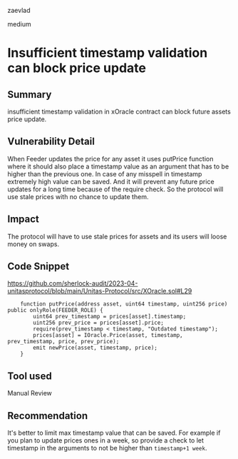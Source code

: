 zaevlad

medium

# Insufficient timestamp validation can block price update

## Summary

insufficient timestamp validation in xOracle contract can block future assets price update. 

## Vulnerability Detail

When Feeder updates the price for any asset it uses putPrice function where it should also place a timestamp value as an argument that has to be higher than the previous one. In case of any misspell in timestamp extremely high value can be saved. And it will prevent any future price updates for a long time because of the require check. So the protocol will use stale prices with no chance to update them.

## Impact

The protocol will have to use stale prices for assets and its users will loose money on swaps.

## Code Snippet

https://github.com/sherlock-audit/2023-04-unitasprotocol/blob/main/Unitas-Protocol/src/XOracle.sol#L29

```solidity
    function putPrice(address asset, uint64 timestamp, uint256 price) public onlyRole(FEEDER_ROLE) {
        uint64 prev_timestamp = prices[asset].timestamp;
        uint256 prev_price = prices[asset].price;
        require(prev_timestamp < timestamp, "Outdated timestamp");
        prices[asset] = IOracle.Price(asset, timestamp, prev_timestamp, price, prev_price);
        emit newPrice(asset, timestamp, price);
    }
```

## Tool used

Manual Review

## Recommendation

It's better to limit max timestamp value that can be saved. For example if you plan to update prices ones in a week, so provide a check to let timestamp in the arguments to not be higher than `timestamp+1 week`. 